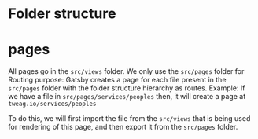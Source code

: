 # Folder structure

# pages

All pages go in the `src/views` folder.
We only use the `src/pages` folder for Routing purpose:
Gatsby creates a page for each file present in
the `src/pages` folder with the folder structure hierarchy as routes.
Example:
If we have a file in `src/pages/services/peoples` then,
it will create a page at `tweag.io/services/peoples`

To do this, we will first import the file from the `src/views`
that is being used for rendering of this page, and then
export it from the `src/pages` folder.
